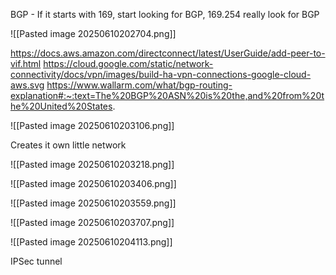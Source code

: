 BGP - If it starts with 169, start looking for BGP, 169.254 really look for BGP

![[Pasted image 20250610202704.png]]

https://docs.aws.amazon.com/directconnect/latest/UserGuide/add-peer-to-vif.html
https://cloud.google.com/static/network-connectivity/docs/vpn/images/build-ha-vpn-connections-google-cloud-aws.svg
https://www.wallarm.com/what/bgp-routing-explanation#:~:text=The%20BGP%20ASN%20is%20the,and%20from%20the%20United%20States.

![[Pasted image 20250610203106.png]]

Creates it own little network

![[Pasted image 20250610203218.png]]

![[Pasted image 20250610203406.png]]

![[Pasted image 20250610203559.png]]

![[Pasted image 20250610203707.png]]

![[Pasted image 20250610204113.png]]

IPSec tunnel

